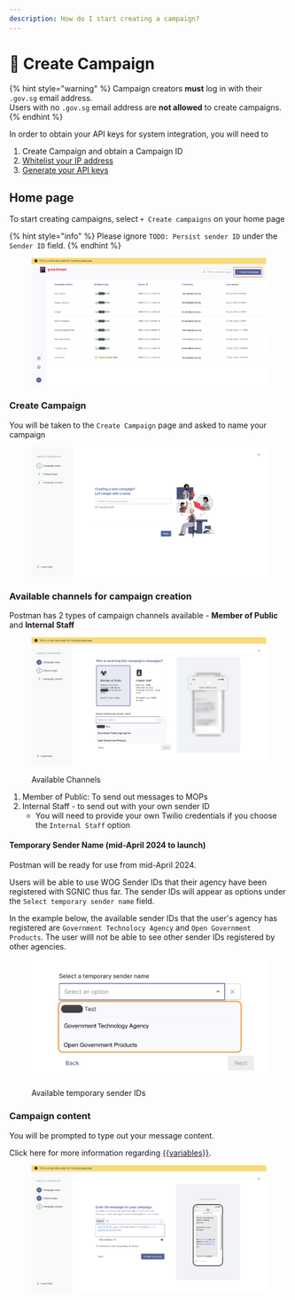```yaml
---
description: How do I start creating a campaign?
---
```


# 📢 Create Campaign

{% hint style="warning" %}
Campaign creators **must** log in with their `.gov.sg` email address. \
Users with no `.gov.sg` email address are **not allowed** to create campaigns.&#x20;
{% endhint %}

In order to obtain your API keys for system integration, you will need to&#x20;

1. Create Campaign and obtain a Campaign ID
2. [Whitelist your IP address](campaign-settings.md#ip-address-whitelisting)
3. [Generate your API keys](campaign-settings.md#api-keys)

## Home page

To start creating campaigns, select  `+ Create campaigns` on your home page

{% hint style="info" %}
Please ignore `TODO: Persist sender ID` under the `Sender ID` field.
{% endhint %}

<figure><img src="../.gitbook/assets/home_create_campaign (2).png" alt=""><figcaption></figcaption></figure>

### Create Campaign

You will be taken to the `Create Campaign` page and asked to name your campaign

<figure><img src="../.gitbook/assets/create_name_campaign.png" alt=""><figcaption></figcaption></figure>

### Available channels for campaign creation

Postman has 2 types of campaign channels available - **Member of Public** and **Internal Staff**

<figure><img src="../.gitbook/assets/Campaign_create_updated (1).png" alt=""><figcaption><p>Available Channels</p></figcaption></figure>

1. Member of Public: To send out messages to MOPs
2. Internal Staff - to send out with your own sender ID
   * You will need to provide your own Twilio credentials if you choose the `Internal Staff` option

#### Temporary Sender Name (mid-April 2024 to launch)

Postman will be ready for use from mid-April 2024.&#x20;

Users will be able to use WOG Sender IDs that their agency have been registered with SGNIC thus far. The sender IDs will appear as options under the `Select temporary sender name` field.



In the example below, the available sender IDs that the user's agency has registered are `Government Technolocy Agency` and `Open Government Products`. The user willl not be able to see other sender IDs registered by other agencies.&#x20;

<figure><img src="../.gitbook/assets/Campaign_crete_temporary_sender_name.png" alt=""><figcaption><p>Available temporary sender IDs</p></figcaption></figure>

### Campaign content

You will be prompted to type out your message content.&#x20;

Click here for more information regarding [\{{variables\}}](create-message.md#variables).

<figure><img src="../.gitbook/assets/create_message (4).png" alt=""><figcaption></figcaption></figure>
